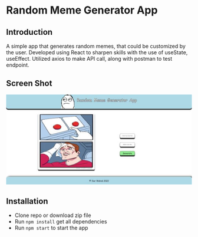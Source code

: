 # Random Meme Generator App

## Introduction

A simple app that generates random memes, that could be customized by the user.
Developed using React to sharpen skills with the use of useState, useEffect.
Utilized axios to make API call, along with postman to test endpoint.

## Screen Shot

![App screen shot](src/assets/random_meme_generator_img.JPG)

## Installation

- Clone repo or download zip file
- Run `npm install` get all dependencies
- Run `npm start` to start the app
